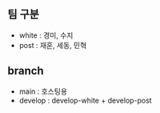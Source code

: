 ## 팀 구분

- white : 경미, 수지
- post : 재훈, 세동, 민혁

## branch

- main : 호스팅용
- develop : develop-white + develop-post
